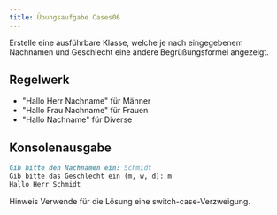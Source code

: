 ```yaml
---
title: Übungsaufgabe Cases06
---
```


Erstelle eine ausführbare Klasse, welche je nach eingegebenem Nachnamen und Geschlecht eine andere Begrüßungsformel angezeigt.

## Regelwerk
- "Hallo Herr Nachname" für Männer
- "Hallo Frau Nachname" für Frauen
- "Hallo Nachname" für Diverse

## Konsolenausgabe

```markdown
Gib bitte den Nachnamen ein: Schmidt
Gib bitte das Geschlecht ein (m, w, d): m
Hallo Herr Schmidt
```

Hinweis
Verwende für die Lösung eine switch-case-Verzweigung.
